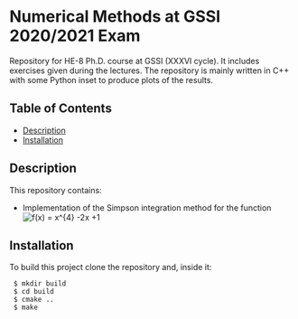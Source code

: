 # Numerical Methods at GSSI 2020/2021 Exam

Repository for HE-8 Ph.D. course at GSSI (XXXVI cycle). It includes exercises given during the lectures. The repository is mainly written in C++ with some Python inset to produce plots of the results. 

## Table of Contents 
* [Description](#gdescription)
* [Installation](#installation)

## Description
This repository contains:

* Implementation of the Simpson integration method for the function <img src="https://latex.codecogs.com/svg.image?f(x)&space;=&space;x^{4}&space;-2x&space;&plus;1" title="f(x) = x^{4} -2x +1" />

## Installation
To build this project clone the repository and, inside it:

```
 $ mkdir build
 $ cd build
 $ cmake ..
 $ make
```